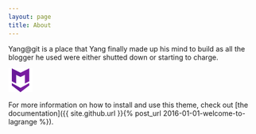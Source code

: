```yaml
---
layout: page
title: About
---
```

Yang@git is a place that Yang finally made up his mind to build as all the blogger he used were either shutted down or starting to charge.

![yang pic][yang1]

[yang1]: https://github.com/adam-p/markdown-here/raw/master/src/common/images/icon48.png "Yang1"

For more information on how to install and use this theme, check out [the documentation]({{ site.github.url }}{% post_url 2016-01-01-welcome-to-lagrange %}).

